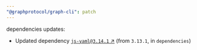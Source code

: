 ```yaml
---
"@graphprotocol/graph-cli": patch
---
```

dependencies updates:
  - Updated dependency [`js-yaml@3.14.1` ↗︎](https://www.npmjs.com/package/js-yaml/v/3.14.1) (from `3.13.1`, in `dependencies`)
